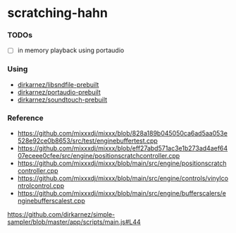 scratching-hahn
===============
### TODOs
- [ ] in memory playback using portaudio

### Using
- [dirkarnez/libsndfile-prebuilt](https://github.com/dirkarnez/libsndfile-prebuilt)
- [dirkarnez/portaudio-prebuilt](https://github.com/dirkarnez/portaudio-prebuilt)
- [dirkarnez/soundtouch-prebuilt](https://github.com/dirkarnez/soundtouch-prebuilt)

### Reference
- https://github.com/mixxxdj/mixxx/blob/828a189b045050ca6ad5aa053e528e92ce0b8653/src/test/enginebuffertest.cpp
- https://github.com/mixxxdj/mixxx/blob/eff27abd571ac3e1b273ad4aef6407eceee0cfee/src/engine/positionscratchcontroller.cpp
- https://github.com/mixxxdj/mixxx/blob/main/src/engine/positionscratchcontroller.cpp
- https://github.com/mixxxdj/mixxx/blob/main/src/engine/controls/vinylcontrolcontrol.cpp
- https://github.com/mixxxdj/mixxx/blob/main/src/engine/bufferscalers/enginebufferscalest.cpp


https://github.com/dirkarnez/simple-sampler/blob/master/app/scripts/main.js#L44
